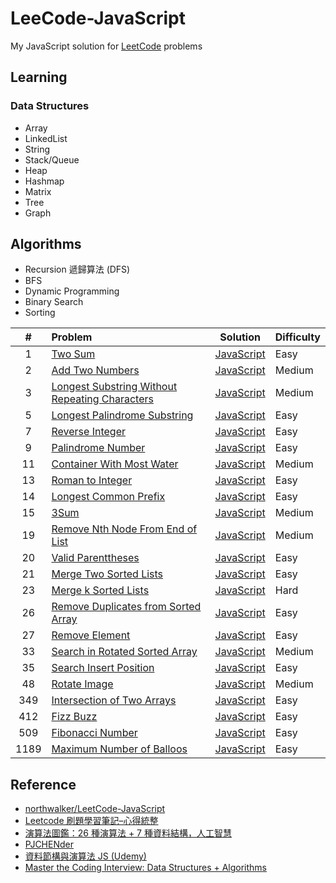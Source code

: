 # LeeCode-JavaScript

My JavaScript solution for [LeetCode](https://leetcode.com/) problems

## Learning

### Data Structures

- Array
- LinkedList
- String
- Stack/Queue
- Heap
- Hashmap
- Matrix
- Tree
- Graph

## Algorithms

- Recursion 遞歸算法 (DFS)
- BFS
- Dynamic Programming
- Binary Search
- Sorting

|  #   | Problem                                                                                                                         |                                    Solution                                    | Difficulty |
| :--: | :------------------------------------------------------------------------------------------------------------------------------ | :----------------------------------------------------------------------------: | :--------- |
|  1   | [Two Sum](https://leetcode.com/problems/two-sum)                                                                                |                    [JavaScript](./algorithms/1-two-sum.js)                     | Easy       |
|  2   | [Add Two Numbers](https://leetcode.com/problems/add-two-numbers)                                                                |                [JavaScript](./algorithms/2-add-two-numbers.js)                 | Medium     |
|  3   | [Longest Substring Without Repeating Characters](https://leetcode.com/problems/longest-substring-without-repeating-characters/) | [JavaScript](./algorithms/3-longest-substring-without-repeating-characters.js) | Medium     |
|  5   | [Longest Palindrome Substring](https://leetcode.com/problems/longest-palindromic-substring/)                                    |         [JavaScript](./algorithms/5-longest-palindromic-substring.js)          | Easy       |
|  7   | [Reverse Integer](https://leetcode.com/problems/reverse-integer)                                                                |                [JavaScript](./algorithms/7-reverse-integer.js)                 | Easy       |
|  9   | [Palindrome Number](https://leetcode.com/problems/palindrome-number)                                                            |                [JavaScript](./algorithms/9-palindrom-number.js)                | Easy       |
|  11  | [Container With Most Water](https://leetcode.com/problems/container-with-most-water/)                                           |           [JavaScript](./algorithms/11-container-with-most-water.js)           | Medium     |
|  13  | [Roman to Integer](https://leetcode.com/problems/roman-to-integer/)                                                             |               [JavaScript](./algorithms/13-roman-to-integer.js)                | Easy       |
|  14  | [Longest Common Prefix](https://leetcode.com/problems/longest-common-prefix/)                                                   |             [JavaScript](./algorithms/14-longest-common-prefix.js)             | Easy       |
|  15  | [3Sum](https://leetcode.com/problems/3sum/)                                                                                     |                     [JavaScript](./algorithms/15-3sum.js)                      | Medium     |
|  19  | [Remove Nth Node From End of List](https://leetcode.com/problems/3sum/)                                                         |                     [JavaScript](./algorithms/15-3sum.js)                      | Medium     |
|  20  | [Valid Parenttheses](https://leetcode.com/problems/valid-parentheses/)                                                          |               [JavaScript](./algorithms/20-valid-parentheses.js)               | Easy       |
|  21  | [Merge Two Sorted Lists](https://leetcode.com/problems/merge-two-sorted-lists/)                                                 |            [JavaScript](./algorithms/21-merge-two-sorted-lists.js)             | Easy       |
|  23  | [Merge k Sorted Lists](https://leetcode.com/problems/merge-k-sorted-lists/)                                                     |             [JavaScript](./algorithms/23-merge-k-sorted-lists.js)              | Hard       |
|  26  | [Remove Duplicates from Sorted Array](https://leetcode.com/problems/remove-duplicates-from-sorted-array/)                       |      [JavaScript](./algorithms/26-remove-duplicates-from-sorted-array.js)      | Easy       |
|  27  | [Remove Element](https://leetcode.com/problems/remove-element/)                                                                 |                [JavaScript](./algorithms/27-remove-element.js)                 | Easy       |
|  33  | [Search in Rotated Sorted Array](https://leetcode.com/problems/search-in-rotated-sorted-array/)                                 |        [JavaScript](./algorithms/33-search-in-rorated-sorted-array.js)         | Medium     |
|  35  | [Search Insert Position](https://leetcode.com/problems/search-insert-position/)                                                 |            [JavaScript](./algorithms/35-search-insert-position.js)             | Easy       |
|  48  | [Rotate Image](https://leetcode.com/problems/rotate-image/)                                                                     |                 [JavaScript](./algorithms/48-rotate-image.js)                  | Medium     |
| 349  | [Intersection of Two Arrays](https://leetcode.com/problems/intersection-of-two-arrays/)                                         |          [JavaScript](./algorithms/349-intersection-of-two-arrays.js)          | Easy       |
| 412  | [Fizz Buzz](https://leetcode.com/problems/fizz-buzz/)                                                                           |                  [JavaScript](./algorithms/412-fizz-buzz.js)                   | Easy       |
| 509  | [Fibonacci Number](https://leetcode.com/problems/fibonacci-number/)                                                             |               [JavaScript](./algorithms/509-fibonacci-number.js)               | Easy       |
| 1189 | [Maximum Number of Balloos](https://leetcode.com/problems/maximum-number-of-balloons/)                                          |         [JavaScript](./algorithms/1189-maximum-number-of-balloons.js)          | Easy       |

## Reference

- [northwalker/LeetCode-JavaScript](https://github.com/northwalker/LeetCode-JavaScript/blob/master/README.md)
- [Leetcode 刷題學習筆記–心得統整](https://hackmd.io/@meyr543/r1skFcvgY)
- [演算法圖鑑：26 種演算法 + 7 種資料結構，人工智慧](https://play.google.com/books/reader?id=bGUZLwAAAEA)
- [PJCHENder](https://pjchender.dev/)
- [資料節構與演算法 JS (Udemy)](https://www.udemy.com/course/algorithm-data-structure/)
- [Master the Coding Interview: Data Structures + Algorithms](https://www.udemy.com/course/master-the-coding-interview-data-structures-algorithms/)
